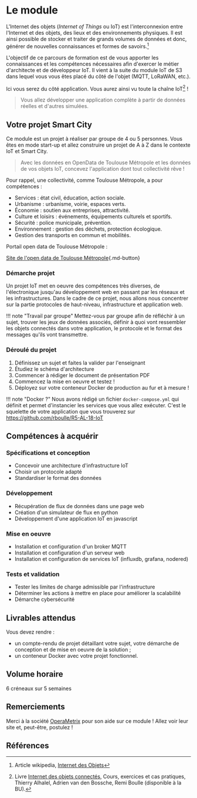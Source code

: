 # Le module

L'Internet des objets (_Internet of Things_ ou IoT) est l'interconnexion entre l'Internet et des objets, des lieux et des environnements physiques. Il est ainsi possible de stocker et traiter de grands volumes de données et donc, générer de nouvelles connaissances et formes de savoirs.[^1]

L'objectif de ce parcours de formation est de vous apporter les connaissances et les compétences nécessaires afin d'exercer le métier d'architecte et de développeur IoT. Il vient à la suite du module IoT de S3 dans lequel vous vous êtes placé du côté de l'objet (MQTT, LoRaWAN, etc.).

Ici vous serez du côté application. Vous aurez ainsi vu toute la chaîne IoT[^2] ! 

> Vous allez développer une application complète à partir de données réelles et d'autres simulées.


## Votre projet Smart City

Ce module est un projet à réaliser par groupe de 4 ou 5 personnes. Vous êtes en mode start-up et allez construire un projet de A à Z dans le contexte IoT et Smart City.

> Avec les données en OpenData de Toulouse Métropole et les données de vos objets IoT, concevez l'application dont tout collectivité rêve !

Pour rappel, une collectivité, comme Toulouse Métropole, a pour compétences :

* Services : état civil, éducation, action sociale.
* Urbanisme : urbanisme, voirie, espaces verts.
* Économie : soutien aux entreprises, attractivité.
* Culture et loisirs : événements, équipements culturels et sportifs.
* Sécurité : police municipale, prévention.
* Environnement : gestion des déchets, protection écologique.
* Gestion des transports en commun et mobilités.


Portail open data de Toulouse Métropole :

[Site de l'open data de Toulouse Métropole](https://data.toulouse-metropole.fr/explore/?sort=modified){.md-button}

### Démarche projet

Un projet IoT met en oeuvre des compétences très diverses, de l'électronique jusqu'au développement web en passant par les réseaux et les infrastructures. Dans le cadre de ce projet, nous allons nous concentrer sur la partie protocoles de haut-niveau, infrastructure et application web.


!!! note "Travail par groupe"
    Mettez-vous par groupe afin de réfléchir à un sujet, trouver les jeux de données associés, définir à quoi vont ressembler les objets connectés dans votre application, le protocole et le format des messages qu'ils vont transmettre.

### Déroulé du projet

1. Définissez un sujet et faites la valider par l'enseignant
1. Étudiez le schéma d'architecture 
1. Commencer à rédiger le document de présentation PDF
1. Commencez la mise en oeuvre et testez !
1. Déployez sur votre conteneur Docker de production au fur et à mesure !

!!! note "Docker ?"
    Nous avons rédigé un fichier `docker-compose.yml` qui définit et permet d'instancier les services que vous allez exécuter. C'est le squelette de votre application que vous trouverez sur https://github.com/rboulle/R5-AL-18-IoT

## Compétences à acquérir

### Spécifications et conception
* Concevoir une architecture d'infrastructure IoT
* Choisir un protocole adapté
* Standardiser le format des données

### Développement
* Récupération de flux de données dans une page web
* Création d'un simulateur de flux en python
* Développement d'une application IoT en javascript

### Mise en oeuvre
* Installation et configuration d'un broker MQTT
* Installation et configuration d'un serveur web
* Installation et configuration de services IoT (influxdb, grafana, nodered)

### Tests et validation
* Tester les limites de charge admissible par l'infrastructure
* Déterminer les actions à mettre en place pour améliorer la scalabilité
* Démarche cybersécurité


## Livrables attendus

Vous devez rendre :

- un compte-rendu de projet détaillant votre sujet, votre démarche de conception et de mise en oeuvre de la solution ;
- un conteneur Docker avec votre projet fonctionnel.

## Volume horaire

6 créneaux sur 5 semaines

## Remerciements

Merci à la société [OperaMetrix](https://www.operametrix.fr/) pour son aide sur ce module ! Allez voir leur site et, peut-être, postulez !

## Références
[^1]: Article wikipedia, [Internet des Objets](https://fr.wikipedia.org/wiki/Internet_des_objets)
[^2]: Livre [Internet des objets connectés](https://www.dunod.com/sciences-techniques/internet-objets-connectes-cours-exercices-et-cas-pratiques), Cours, exercices et cas pratiques, Thierry Alhalel, Adrien van den Bossche, Remi Boulle (disponible à la BU).
